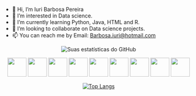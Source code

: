 - 👋 Hi, I’m Iuri Barbosa Pereira
- 👀 I’m interested in Data science.
- 🌱 I’m currently learning Python, Java, HTML and R.
- 💞️ I’m looking to collaborate on Data science projects.
- 📫 You can reach me by Email: Barbosa.iuri@hotmail.com



<p align="center">
  <img src="https://github-readme-stats.vercel.app/api?username=Barboss4&theme=dark&show_icons=true" alt="Suas estatísticas do GitHub" />
</p>


<p align="center">
    <img src="https://cdn.jsdelivr.net/gh/devicons/devicon@latest/icons/python/python-original.svg" width="50" />
    <img src="https://cdn.jsdelivr.net/gh/devicons/devicon@latest/icons/pytorch/pytorch-original.svg" width="50" />
    <img src="https://cdn.jsdelivr.net/gh/devicons/devicon@latest/icons/jupyter/jupyter-original-wordmark.svg" width="50"/>
    <img src="https://cdn.jsdelivr.net/gh/devicons/devicon@latest/icons/pandas/pandas-original-wordmark.svg" width="50"/>
    <img src="https://cdn.jsdelivr.net/gh/devicons/devicon@latest/icons/numpy/numpy-original-wordmark.svg" width="50" />
    <img src="https://cdn.jsdelivr.net/gh/devicons/devicon@latest/icons/matplotlib/matplotlib-original.svg" width="50"/>
    <img src="https://cdn.jsdelivr.net/gh/devicons/devicon@latest/icons/vscode/vscode-original.svg" width="50"/>
    <img src="https://cdn.jsdelivr.net/gh/devicons/devicon@latest/icons/azuresqldatabase/azuresqldatabase-original.svg" width="50"/>
    <img src="https://cdn.jsdelivr.net/gh/devicons/devicon@latest/icons/postgresql/postgresql-original.svg" width="50"/>

  </p>

<div align="center">

[![Top Langs](https://github-readme-stats.vercel.app/api/top-langs/?username=Barboss4&layout=compact&theme=dark )](https://github.com/Barboss4/github-readme-stats)
</div>




          
          

<!---
Barboss4/Barboss4 is a ✨ special ✨ repository because its `README.md` (this file) appears on your GitHub profile.
You can click the Preview link to take a look at your changes.
https://devicon.dev/
--->
